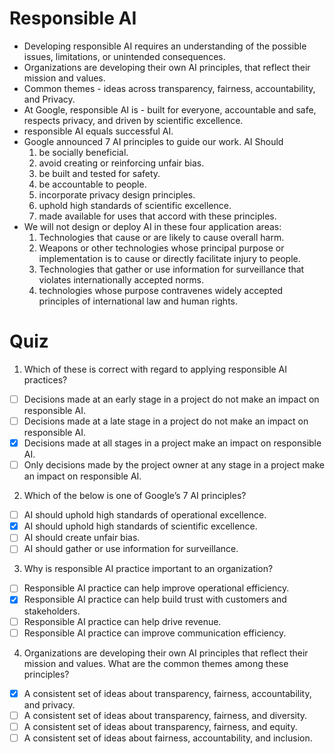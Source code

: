 # Responsible AI
* Developing responsible AI requires an understanding of the possible issues, limitations, or unintended consequences.
*  Organizations are developing their own AI principles, that reflect their mission and values.
*  Common themes - ideas across transparency, fairness, accountability, and Privacy. 
*  At Google, responsible AI is - built for everyone, accountable and safe, respects privacy, and driven by scientific excellence.
* responsible AI equals successful AI. 
* Google announced 7 AI principles to guide our work. AI Should
    1. be socially beneficial. 
    2. avoid creating or reinforcing unfair bias. 
    3. be built and tested for safety. 
    4. be accountable to people. 
    5. incorporate privacy design principles. 
    6. uphold high standards of scientific excellence. 
    7. made available for uses that accord with these principles. 
* We will not design or deploy AI in these four application areas: 
    1. Technologies that cause or are likely to cause overall harm. 
    2. Weapons or other technologies whose principal purpose or implementation is to cause or directly facilitate injury to people. 
    3. Technologies that gather or use information for surveillance that violates internationally accepted norms. 
    4. technologies whose purpose contravenes widely accepted principles of international law and human rights.

# Quiz
1. Which of these is correct with regard to applying responsible AI practices?
* [ ] Decisions made at an early stage in a project do not make an impact on responsible AI.
* [ ] Decisions made at a late stage in a project do not make an impact on responsible AI.
* [x] Decisions made at all stages in a project make an impact on responsible AI.
* [ ] Only decisions made by the project owner at any stage in a project make an impact on responsible AI.

2. Which of the below is one of Google’s 7 AI principles?
* [ ] AI should uphold high standards of operational excellence.
* [x] AI should uphold high standards of scientific excellence.
* [ ] AI should create unfair bias.
* [ ] AI should gather or use information for surveillance.

3. Why is responsible AI practice important to an organization?
* [ ] Responsible AI practice can help improve operational efficiency.
* [x] Responsible AI practice can help build trust with customers and stakeholders.
* [ ] Responsible AI practice can help drive revenue.
* [ ] Responsible AI practice can improve communication efficiency.

4. Organizations are developing their own AI principles that reflect their mission and values. What are the common themes among these principles?
* [x] A consistent set of ideas about transparency, fairness, accountability, and privacy.
* [ ] A consistent set of ideas about transparency, fairness, and diversity.
* [ ] A consistent set of ideas about transparency, fairness, and equity.
* [ ] A consistent set of ideas about fairness, accountability, and inclusion.
